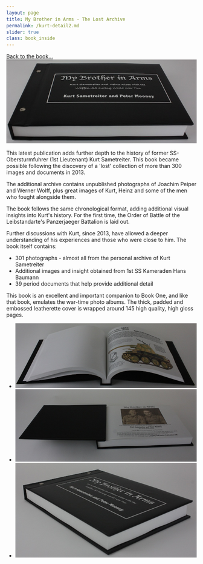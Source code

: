 ```yaml
---
layout: page
title: My Brother in Arms - The Lost Archive
permalink: /kurt-detail2.md
slider: true
class: book_inside
---
```

<a href="./kurt.html" class="underline">Back to the book...</a>
<img src="./assets/book_blurb.jpg" id="detail" class="center"/>
<p>This latest publication adds further depth to the history of former SS-Obersturmfuhrer (1st Lieutenant) Kurt Sametreiter. This book became possible following the discovery of a 'lost' collection of more than 300 images and documents in 2013.</p>
<p>The additional archive contains unpublished photographs of Joachim Peiper and Werner Wolff, plus great images of Kurt, Heinz and some of the men who fought alongside them.</p>
<p>The book follows the same chronological format, adding additional visual insights into Kurt's history. For the first time, the Order of Battle of the Leibstandarte's Panzerjaeger Battalion is laid out.</p>
<p>Further discussions with Kurt, since 2013, have allowed a deeper understanding of his experiences and those who were close to him. The book itself contains:</p>
<ul class="over">
  <li>301 photographs - almost all from the personal archive of Kurt Sametreiter</li>
  <li>Additional images and insight obtained from 1st SS Kameraden Hans Baumann</li>
  <li>39 period documents that help provide additional detail</li>
</ul>
<p>This book is an excellent and important companion to Book One, and like that book, emulates the war-time photo albums. The thick, padded and embossed leatherette cover is wrapped around 145 high quality, high gloss pages.</p>
<!--<p><b>Each of the first 100 books are individually numbered and contain the stamped signature of Kurt Sametreiter (He is unable to write due to Parkinson's Disease). The additional Author signature will be added, together with an inscription of your choosing. </b></p>-->


<div id="folio" class="svwp">
  <ul>
    <li><img alt="Internal illustration page" src="./assets/slide_1.jpg" /></li>
    <li><img alt="Inside front page" src="./assets/slide_2.jpg" /></li>
    <li><img alt="Front Cover" src="./assets/slide_3.jpg" /></li>
  </ul>
</div>
